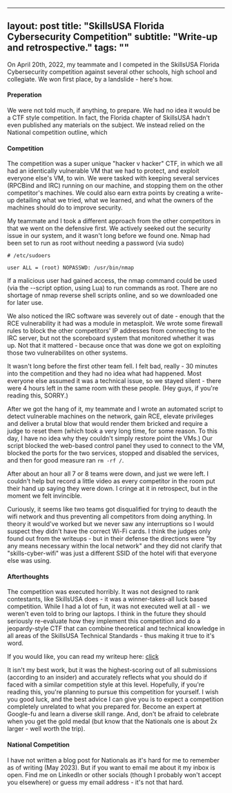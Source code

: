
---
layout: post
title: "SkillsUSA Florida Cybersecurity Competition"
subtitle: "Write-up and retrospective."
tags: ""
---

On April 20th, 2022, my teammate and I competed in the SkillsUSA Florida Cybersecurity competition against several other schools, high school and collegiate. We won first place, by a landslide - here's how.

#### Preperation
We were not told much, if anything, to prepare. We had no idea it would be a CTF style competition. In fact, the Florida chapter of SkillsUSA hadn't even published any materials on the subject. We instead relied on the National competition outline, which 

#### Competition
The competition was a super unique "hacker v hacker" CTF, in which we all had an identically vulnerable VM that we had to protect, and exploit everyone else's VM, to win. We were tasked with keeping several services (RPCBind and IRC) running on our machine, and stopping them on the other competitor's machines. We could also earn extra points by creating a write-up detailing what we tried, what we learned, and what the owners of the machines should do to improve security.

My teammate and I took a different approach from the other competitors in that we went on the defensive first. We actively seeked out the security issue in our system, and it wasn't long before we found one. Nmap had been set to run as root without needing a password (via sudo)
```
# /etc/sudoers

user ALL = (root) NOPASSWD: /usr/bin/nmap
```
If a malicious user had gained access, the nmap command could be used (via the --script option, using Lua) to run commands as root. There are no shortage of nmap reverse shell scripts online, and so we downloaded one for later use.

We also noticed the IRC software was severely out of date - enough that the RCE vulnerability it had was a module in metasploit. We wrote some firewall rules to block the other competitors' IP addresses from connecting to the IRC server, but not the scoreboard system that monitored whether it was up. Not that it mattered - because once that was done we got on exploiting those two vulnerabilites on other systems.

It wasn't long before the first other team fell. I felt bad, really - 30 minutes into the competition and they had no idea what had happened. Most everyone else assumed it was a technical issue, so we stayed silent - there were 4 hours left in the same room with these people. (Hey guys, if you're reading this, SORRY.)

After we got the hang of it, my teammate and I wrote an automated script to detect vulnerable machines on the network, gain RCE, elevate privileges and deliver a brutal blow that would render them bricked and require a judge to reset them (which took a very long time, for some reason. To this day, I have no idea why they couldn't simply restore point the VMs.) Our script blocked the web-based control panel they used to connect to the VM, blocked the ports for the two services, stopped and disabled the services, and then for good measure ran `rm -rf /`.

After about an hour all 7 or 8 teams were down, and just we were left. I couldn't help but record a little video as every competitor in the room put their hand up saying they were down. I cringe at it in retrospect, but in the moment we felt invincible.

Curiously, it seems like two teams got disqualified for trying to deauth the wifi network and thus preventing all competitors from doing anything. In theory it would've worked but we never saw any interruptions so I would suspect they didn't have the correct Wi-Fi cards. I think the judges only found out from the writeups - but in their defense the directions were "by any means necessary within the local network" and they did not clarify that "skills-cyber-wifi" was just a different SSID of the hotel wifi that everyone else was using.

#### Afterthoughts

The competition was executed horribly. It was not designed to rank contestants, like SkillsUSA does - it was a winner-takes-all luck based competition. While I had a lot of fun, it was not executed well at all - we weren't even told to bring our laptops. I think in the future they should seriously re-evaluate how they implement this competition and do a jeopardy-style CTF that can combine theoretical and technical knowledge in all areas of the SkillsUSA Technical Standards - thus making it true to it's word.

If you would like, you can read my writeup here: [click](https://pounder.dev/assets/SkillsUSA_Cybersecurity_Competition_Writeup_Redacted.pdf)

It isn't my best work, but it was the highest-scoring out of all submissions (according to an insider) and accurately reflects what you should do if faced with a similar competition style at this level. Hopefully, if you're reading this, you're planning to pursue this competition for yourself. I wish you good luck, and the best advice I can give you is to expect a competition completely unrelated to what you prepared for. Become an expert at Google-fu and learn a diverse skill range. And, don't be afraid to celebrate when you get the gold medal (but know that the Nationals one is about 2x larger - well worth the trip).

#### National Competition
I have not written a blog post for Nationals as it's hard for me to remember as of writing (May 2023). But if you want to email me about it my inbox is open. Find me on LinkedIn or other socials (though I probably won't accept you elsewhere) or guess my email address - it's not that hard.
